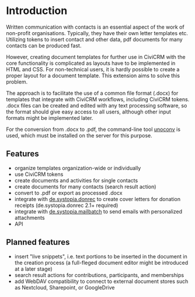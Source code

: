 # Introduction

Written communication with contacts is an essential aspect of the work of
non-profit organisations. Typically, they have their own letter templates etc.
Utilizing tokens to insert contact and other data, pdf documents for many
contacts can be produced fast.

However, creating document templates for further use in CiviCRM with the core
functionality is complicated as layouts have to be implemented in HTML and CSS.
For non-technical users, it is hardly possible to create a proper layout for a
document template. This extension aims to solve this problem.

The approach is to facilitate the use of a common file format (.docx) for
templates that integrate with CiviCRM workflows, including CiviCRM tokens. .docx
files can be created and edited with any text processing software, so the format
should give easy access to all users, although other input formats might be
implemented later.

For the conversion from .docx to .pdf, the command-line
tool [unoconv](https://github.com/unoconv/) is used, which must be installed on
the server for this purpose.

## Features

+ organize templates organization-wide or individually
+ use CiviCRM tokens
+ create documents and activities for single contacts
+ create documents for many contacts (search result action)
+ convert to .pdf or export as processed .docx
+ integrate
  with [de.systopia.donrec](https://github.com/systopia/de.systopia.donrec) to
  create cover letters for donation receipts (de.systopia.donrec 2.1+ required)
+ integrate with [de.systopia.mailbatch](https://github.com/systopia/de.systopia.mailbatch) to send emails with personalized attachments
+ API

## Planned features

+ insert "live snippets", i.e. text portions to be inserted in the document in
  the creation process (a full-fleged document editor might be introduced at a
  later stage)
+ search result actions for contributions, participants, and memberships
+ add WebDAV compatibility to connect to external document stores such as
  Nextcloud, Sharepoint, or GoogleDrive

